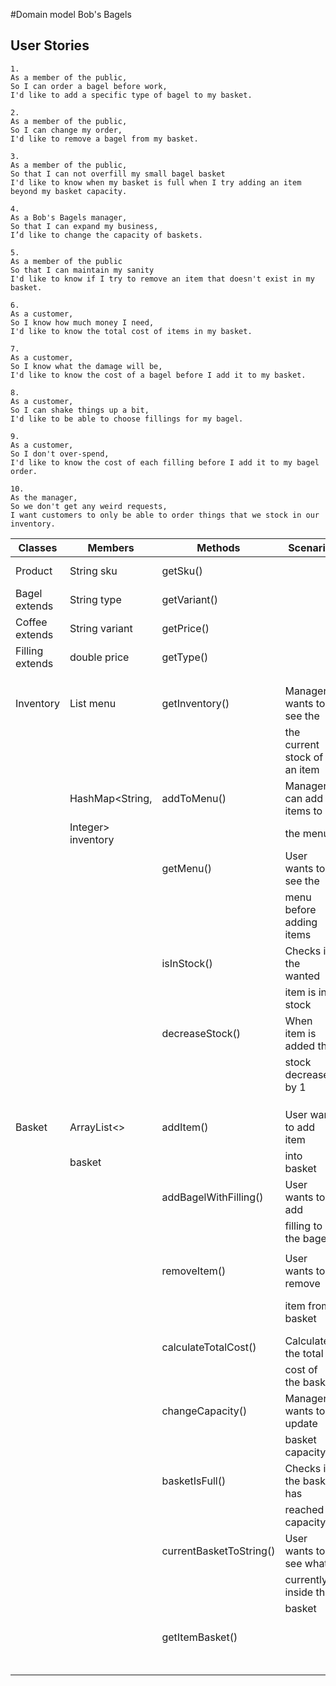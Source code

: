 #Domain model Bob's Bagels

## User Stories

```
1.
As a member of the public,
So I can order a bagel before work,
I'd like to add a specific type of bagel to my basket.

2.
As a member of the public,
So I can change my order,
I'd like to remove a bagel from my basket.

3.
As a member of the public,
So that I can not overfill my small bagel basket
I'd like to know when my basket is full when I try adding an item beyond my basket capacity.

4.
As a Bob's Bagels manager,
So that I can expand my business,
I’d like to change the capacity of baskets.

5.
As a member of the public
So that I can maintain my sanity
I'd like to know if I try to remove an item that doesn't exist in my basket.

6.
As a customer,
So I know how much money I need,
I'd like to know the total cost of items in my basket.

7.
As a customer,
So I know what the damage will be,
I'd like to know the cost of a bagel before I add it to my basket.

8.
As a customer,
So I can shake things up a bit,
I'd like to be able to choose fillings for my bagel.

9.
As a customer,
So I don't over-spend,
I'd like to know the cost of each filling before I add it to my bagel order.

10.
As the manager,
So we don't get any weird requests,
I want customers to only be able to order things that we stock in our inventory.
```

| Classes         | Members            | Methods                 | Scenario                     | Result/output           |
|-----------------|--------------------|-------------------------|------------------------------|-------------------------|
| Product         | String sku         | getSku()                |                              | each method return the  |
| Bagel extends   | String type        | getVariant()            |                              | value of the connected  |
| Coffee extends  | String variant     | getPrice()              |                              | attribute               |
| Filling extends | double price       | getType()               |                              |                         |
|                 |                    |                         |                              |                         |
|                 |                    |                         |                              |                         |
|                 |                    |                         |                              |                         |
| Inventory       | List<Product> menu | getInventory()          | Manager wants to see the     | returns current stock   |
|                 |                    |                         | the current stock of an item | value of item           |
|                 | HashMap<String,    | addToMenu()             | Manager can add items to     | returns nothing, adds   |
|                 | Integer> inventory |                         | the menu                     | items to inventory      |
|                 |                    | getMenu()               | User wants to see the        | returns the menu as a   |
|                 |                    |                         | menu before adding items     | string                  |
|                 |                    | isInStock()             | Checks if the wanted         | returns true if in stock |
|                 |                    |                         | item is in stock             | else returns false      |
|                 |                    | decreaseStock()         | When item is added the       | returns nothing, just   |
|                 |                    |                         | stock decreases by 1         | updates inventory value |
|                 |                    |                         |                              |                         |
|                 |                    |                         |                              |                         |
|                 |                    |                         |                              |                         |
| Basket          | ArrayList<>        | addItem()               | User want to add item        | returns String telling  |
|                 | basket             |                         | into basket                  | what has been added     |
|                 |                    | addBagelWithFilling()   | User wants to add            | Adds both bagel and     |
|                 |                    |                         | filling to the bagel         | filling to the basket   |
|                 |                    |                         |                              |                         |
|                 |                    | removeItem()            | User wants to remove         | returns String telling  |
|                 |                    |                         | item from basket             | what has been removed   |
|                 |                    | calculateTotalCost()    | Calculates the total         | returns total basket    |
|                 |                    |                         | cost of the basket           | value after change      |
|                 |                    | changeCapacity()        | Manager wants to update      | returns int with        |
|                 |                    |                         | basket capacity              | the new capacity        |
|                 |                    | basketIsFull()          | Checks if the basket has     | returns true if it's    |
|                 |                    |                         | reached capacity             | full, else return false |
|                 |                    | currentBasketToString() | User wants to see whats      | returns a string of     |
|                 |                    |                         | currently inside the         | every item with every   |
|                 |                    |                         | basket                       | attribute               |
|                 |                    | getItemBasket()         |                              | returns basket as array |
|                 |                    |                         |                              | list                    |
